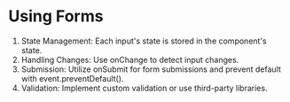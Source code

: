 # Using Forms

1. State Management: Each input's state
   is stored in the component's state.
2. Handling Changes: Use onChange to
   detect input changes.
3. Submission: Utilize onSubmit for form
   submissions and prevent default with
   event.preventDefault().
4. Validation: Implement custom
   validation or use third-party libraries.

## []()